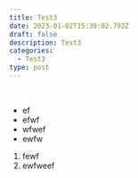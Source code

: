 ```yaml
---
title: Test3
date: 2023-01-02T15:39:02.792Z
draft: false
description: Test3
categories:
  - Test3
type: post
---
```

&nbsp;&nbsp;&nbsp;&nbsp;

* e﻿f
* e﻿fwf
* w﻿fwef
* e﻿wfw

1. f﻿ewf
2. e﻿wfweef